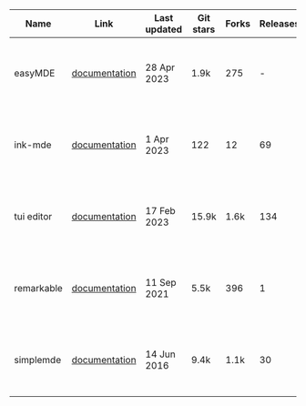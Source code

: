 | Name       | Link                                                                     | Last updated | Git stars | Forks | Releases | Contributors | Pros                        | Cons                        |
| ---------- | ------------------------------------------------------------------------ | ------------ | --------- | ----- | -------- | ------------ | --------------------------- | --------------------------- |
| easyMDE    | [documentation](https://github.com/Ionaru/easy-markdown-editor)          | 28 Apr 2023  | 1.9k      | 275   | -        | 11           | - pro <br> - pro <br> - pro | - con <br> - con <br> - con |
| ink-mde    | [documentation](https://github.com/davidmyersdev/ink-mde)                | 1 Apr 2023   | 122       | 12    | 69       | 3            | - pro <br> - pro <br> - pro | - con <br> - con <br> - con |
| tui editor | [documentation](https://github.com/nhn/tui.editor)                       | 17 Feb 2023  | 15.9k     | 1.6k  | 134      | 112          | - pro <br> - pro <br> - pro | - con <br> - con <br> - con |
| remarkable | [documentation](https://github.com/jonschlinkert/remarkable)             | 11 Sep 2021  | 5.5k      | 396   | 1        | 40           | - pro <br> - pro <br> - pro | - con <br> - con <br> - con |
| simplemde  | [documentation](https://github.com/sparksuite/simplemde-markdown-editor) | 14 Jun 2016  | 9.4k      | 1.1k  | 30       | 29           | - pro <br> - pro <br> - pro | - con <br> - con <br> - con |
